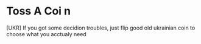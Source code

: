 # Toss A Coi n
[UKR] If you got some decidion troubles, just flip good  old ukrainian coin to choose what you acctualy need 
